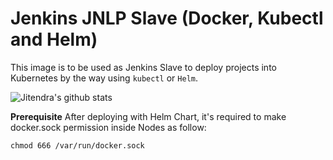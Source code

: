 # Jenkins JNLP Slave (Docker, Kubectl and Helm)
This image is to be used as Jenkins Slave to deploy projects into Kubernetes by the way using `kubectl` or `Helm`.


![Jitendra's github stats](https://github-readme-stats.vercel.app/api?username=ppshein&show_icons=true&count_private=true)

**Prerequisite**
After deploying with Helm Chart, it's required to make docker.sock permission inside Nodes as follow:

    chmod 666 /var/run/docker.sock
